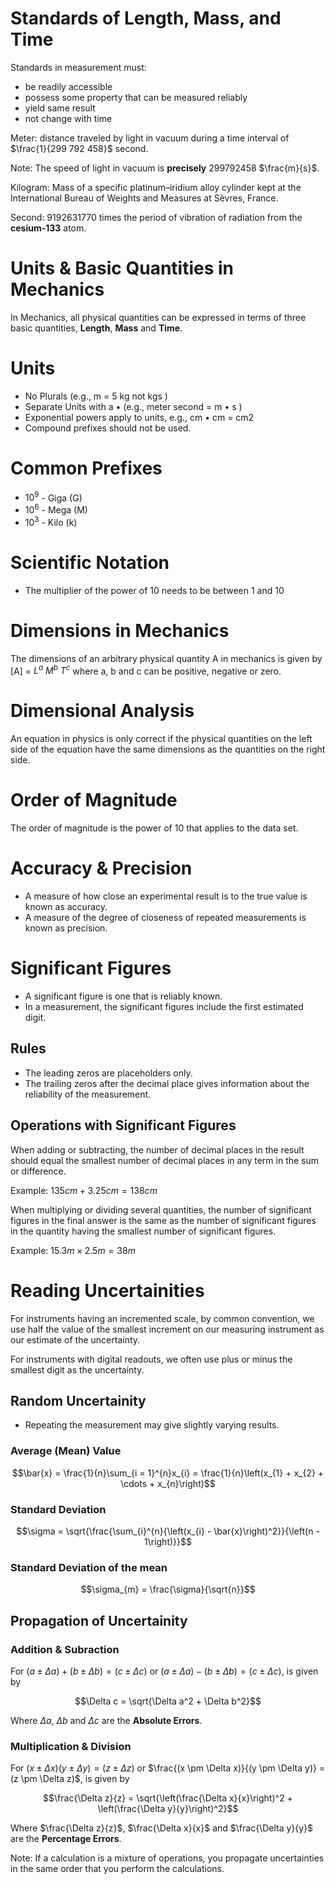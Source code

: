 

#   Standards of Length, Mass, and Time

Standards in measurement must:

*   be readily accessible
*   possess some property that can be measured reliably
*   yield same result
*   not change with time

Meter:  distance traveled by light in vacuum during a time
interval of $\frac{1}{299 792 458}$ second.

Note: The speed of light in vacuum is **precisely** $299 792 458$ $\frac{m}{s}$.

Kilogram:   Mass of a specific platinum–iridium alloy
cylinder kept at the International Bureau of Weights and
Measures at Sèvres, France.

Second: $9 192 631 770$ times the period of vibration of
radiation from the **cesium-133** atom.

#   Units & Basic Quantities in Mechanics

In Mechanics, all physical quantities can be expressed in
terms of three basic quantities, **Length**, **Mass** and **Time**.

#   Units

*   No Plurals (e.g., m = 5 kg not kgs )
*   Separate Units with a • (e.g., meter second = m • s )
*   Exponential powers apply to units, e.g., cm • cm = cm2
*   Compound prefixes should not be used.

#   Common Prefixes

*   $10^9$  -   Giga (G)
*   $10^6$  -   Mega (M)
*   $10^3$  -   Kilo (k)

#   Scientific Notation

*   The multiplier of the power of 10 needs to be between 1 and 10

#   Dimensions in Mechanics

The dimensions of an arbitrary physical quantity A in
mechanics is given by [A] = $L^a$ $M^b$ $T^c$ where a, b and c can
be positive, negative or zero.

#   Dimensional Analysis

An equation in physics is only correct if the physical quantities
on the left side of the equation have the same dimensions as the
quantities on the right side.

#   Order of Magnitude

The order of magnitude is the power of 10 that applies to the data set.

#   Accuracy & Precision

*   A measure of how close an experimental result is to the true value is known as accuracy.
*   A measure of the degree of closeness of repeated measurements is known as precision.

#   Significant Figures

*   A significant figure is one that is reliably known.
*   In a measurement, the significant figures include
the first estimated digit.

##  Rules

*   The leading zeros are placeholders only.
*   The trailing zeros after the decimal place gives information
about the reliability of the measurement.

##  Operations with Significant Figures

When adding or subtracting, the number of decimal places in the
result should equal the smallest number of decimal places in any
term in the sum or difference.

Example:    $135 cm + 3.25 cm = 138 cm$

When multiplying or dividing several quantities, the number of
significant figures in the final answer is the same as the number
of significant figures in the quantity having the smallest number
of significant figures.

Example:    $15.3 m \times 2.5 m = 38 m$

#   Reading Uncertainities

For instruments having an incremented scale, by
common convention, we use half the value of the
smallest increment on our measuring instrument as
our estimate of the uncertainty.

For instruments with digital readouts, we often use plus or minus
the smallest digit as the uncertainty.

##  Random Uncertainity

*   Repeating the measurement may give slightly
varying results.

### Average (Mean) Value

$$\bar{x} = \frac{1}{n}\sum_{i = 1}^{n}x_{i} = \frac{1}{n}\left(x_{1} + x_{2} + \cdots + x_{n}\right)$$

### Standard Deviation

$$\sigma = \sqrt{\frac{\sum_{i}^{n}{\left(x_{i} - \bar{x}\right)^2}}{\left(n - 1\right)}}$$

### Standard Deviation of the mean

$$\sigma_{m} = \frac{\sigma}{\sqrt{n}}$$

##  Propagation of Uncertainity

### Addition & Subraction

For $(a \pm \Delta a) + (b \pm \Delta b) = (c \pm \Delta c)$ or $(a \pm \Delta a) - (b \pm \Delta b) = (c \pm \Delta c)$, is given by

$$\Delta c = \sqrt{\Delta a^2 + \Delta b^2}$$

Where $\Delta a$, $\Delta b$ and $\Delta c$ are the **Absolute Errors**.

### Multiplication & Division

For $(x \pm \Delta x)(y \pm \Delta y) = (z \pm \Delta z)$ or $\frac{(x \pm \Delta x)}{(y \pm \Delta y)} = (z \pm \Delta z)$, is given by

$$\frac{\Delta z}{z} = \sqrt{\left(\frac{\Delta x}{x}\right)^2 + \left(\frac{\Delta y}{y}\right)^2}$$

Where $\frac{\Delta z}{z}$, $\frac{\Delta x}{x}$ and $\frac{\Delta y}{y}$ are the **Percentage Errors**.

Note:   If a calculation is a mixture of operations, you propagate
uncertainties in the same order that you perform the calculations.


